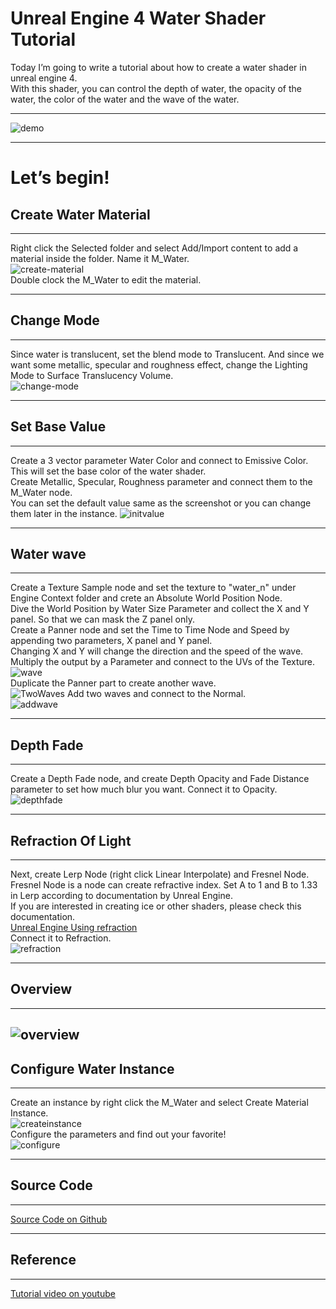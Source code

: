 # Unreal Engine 4 Water Shader Tutorial

Today I’m going to write a tutorial about how to create a water shader in unreal engine 4.  
With this shader, you can control the depth of water, the opacity of the water, the color of the water and the wave of the water.

---

![demo](/screenshot/demo.gif)

---

# Let’s begin!

## Create Water Material

---

Right click the Selected folder and select Add/Import content to add a material inside the folder. Name it M_Water.  
![create-material](/screenshot/create-material.png)  
Double clock the M_Water to edit the material.

---

## Change Mode

---

Since water is translucent, set the blend mode to Translucent. And since we want some metallic, specular and roughness effect, change the Lighting Mode to Surface Translucency Volume.  
![change-mode](/screenshot/change-mode.png)

---

## Set Base Value

---

Create a 3 vector parameter Water Color and connect to Emissive Color. This will set the base color of the water shader.  
Create Metallic, Specular, Roughness parameter and connect them to the M_Water node.  
You can set the default value same as the screenshot or you can change them later in the instance.
![initvalue](/screenshot/initvalue.png)

---

## Water wave

---

Create a Texture Sample node and set the texture to "water_n" under Engine Context folder and crete an Absolute World Position Node.  
Dive the World Position by Water Size Parameter and collect the X and Y panel. So that we can mask the Z panel only.  
Create a Panner node and set the Time to Time Node and Speed by appending two parameters, X panel and Y panel.  
Changing X and Y will change the direction and the speed of the wave.  
Multiply the output by a Parameter and connect to the UVs of the Texture.
![wave](/screenshot/wave.png)  
Duplicate the Panner part to create another wave.  
![TwoWaves](/screenshot/TwoWaves.png)
Add two waves and connect to the Normal.  
![addwave](/screenshot/addwave.png)

---

## Depth Fade

---

Create a Depth Fade node, and create Depth Opacity and Fade Distance parameter to set how much blur you want. Connect it to Opacity.  
![depthfade](/screenshot/depthfade.png)

---

## Refraction Of Light

---

Next, create Lerp Node (right click Linear Interpolate) and Fresnel Node. Fresnel Node is a node can create refractive index. Set A to 1 and B to 1.33 in Lerp according to documentation by Unreal Engine.  
If you are interested in creating ice or other shaders, please check this documentation.  
[Unreal Engine Using refraction](https://docs.unrealengine.com/4.27/en-US/RenderingAndGraphics/Materials/HowTo/Refraction/)  
Connect it to Refraction.  
![refraction](/screenshot/refraction.png)

---

## Overview

---

## ![overview](/screenshot/overview.png)

## Configure Water Instance

---

Create an instance by right click the M_Water and select Create Material Instance.  
![createinstance](/screenshot/createinstance.png)  
Configure the parameters and find out your favorite!  
![configure](/screenshot/configure.png)

---

## Source Code

---

[Source Code on Github](https://github.com/carlruan/csye7270-tutorial)

---

## Reference

---

[Tutorial video on youtube](https://www.youtube.com/watch?v=52RR8jIrDhQ&t=444s)
